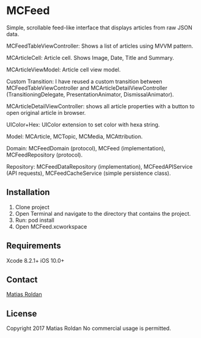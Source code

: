 # MCFeed

Simple, scrollable feed-like interface that displays articles from raw JSON data.

MCFeedTableViewController: Shows a list of articles using MVVM pattern.

MCArticleCell: Article cell. Shows Image, Date, Title and Summary.

MCArticleViewModel: Article cell view model.

Custom Transition: I have reused a custom transition between MCFeedTableViewController and MCArticleDetailViewController (TransitioningDelegate, PresentationAnimator, DismissalAnimator).

MCArticleDetailViewController: shows all article properties with a button to open original article in browser.

UIColor+Hex: UIColor extension to set color with hexa string.

Model: MCArticle, MCTopic, MCMedia, MCAttribution.

Domain: MCFeedDomain (protocol), MCFeed (implementation), MCFeedRepository (protocol).

Repository: MCFeedDataRepository (implementation), MCFeedAPIService (API requests), MCFeedCacheService (simple persistence class).


## Installation

1. Clone project
2. Open Terminal and navigate to the directory that contains the project.
2. Run: pod install
3. Open MCFeed.xcworkspace

## Requirements

Xcode 8.2.1+
iOS 10.0+

## Contact

[Matias Roldan](mailto:roldanmatias@gmail.com)

## License

Copyright 2017 Matias Roldan
No commercial usage is permitted.

